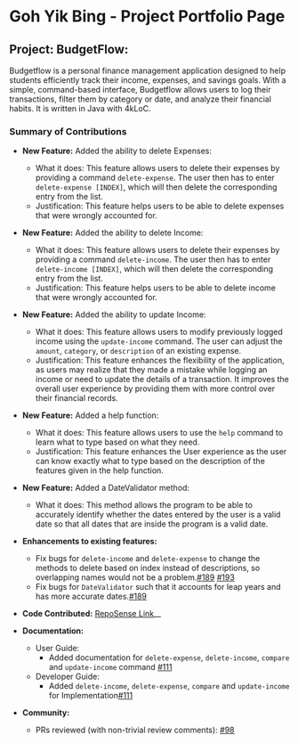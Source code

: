 # Goh Yik Bing - Project Portfolio Page

## Project: BudgetFlow:
Budgetflow is a personal finance management application designed to help students efficiently track their income,
expenses, and savings goals. With a simple, command-based interface, Budgetflow allows users to log their transactions,
filter them by category or date, and analyze their financial habits. It is written in Java with 4kLoC.

### Summary of Contributions
* __New Feature:__ Added the ability to delete Expenses:
  * What it does: This feature allows users to delete their expenses by providing a command `delete-expense`. The user 
  then has to enter `delete-expense [INDEX]`, which will then delete the corresponding entry from the list.
  * Justification: This feature helps users to be able to delete expenses that were wrongly accounted for.

* __New Feature:__ Added the ability to delete Income:
    * What it does: This feature allows users to delete their expenses by providing a command `delete-income`. The user
      then has to enter `delete-income [INDEX]`, which will then delete the corresponding entry from the list.
    * Justification: This feature helps users to be able to delete income that were wrongly accounted for.

* __New Feature:__ Added the ability to update Income:
  * What it does: This feature allows users to modify previously logged income using the `update-income` command.
  The user can adjust the `amount`, `category`, or `description` of an existing expense.
  * Justification: This feature enhances the flexibility of the application, as users may realize that they made a
  mistake while logging an income or need to update the details of a transaction. It improves the overall user
  experience by providing them with more control over their financial records.

* __New Feature:__ Added a help function:
  * What it does: This feature allows users to use the `help` command to learn what to type based on what they need.
  * Justification: This feature enhances the User experience as the user can know exactly what to type based on
  the description of the features given in the help function. 

* __New Feature:__ Added a DateValidator method:
    * What it does: This method allows the program to be able to accurately identify whether the dates entered by the
      user is a valid date so that all dates that are inside the program is a valid date.

* __Enhancements to existing features:__
  * Fix bugs for `delete-income` and `delete-expense` to change the methods to delete based on index 
  instead of descriptions, so overlapping names would not be a problem.[#189](https://github.com/AY2425S2-CS2113-T11a-1/tp/pull/189) [#193](https://github.com/AY2425S2-CS2113-T11a-1/tp/pull/193)
  * Fix bugs for `DateValidator` such that it accounts for leap years and has more accurate dates.[#189](https://github.com/AY2425S2-CS2113-T11a-1/tp/pull/189)

* __Code Contributed:__ [RepoSense Link](https://nus-cs2113-ay2425s2.github.io/tp-dashboard/?search=&sort=groupTitle&sortWithin=title&timeframe=commit&mergegroup=&groupSelect=groupByRepos&breakdown=true&checkedFileTypes=docs~functional-code~test-code~other&since=2025-02-21)__

* __Documentation:__
    * User Guide:
      * Added documentation for `delete-expense`, `delete-income`, `compare` and `update-income` command [#111](https://github.com/AY2425S2-CS2113-T11a-1/tp/pull/111)
    * Developer Guide:
      * Added `delete-income`, `delete-expense`, `compare` and `update-income` for Implementation[#111](https://github.com/AY2425S2-CS2113-T11a-1/tp/pull/111)
* __Community:__
    * PRs reviewed (with non-trivial review comments): [#98](https://github.com/AY2425S2-CS2113-T11a-1/tp/pull/98)